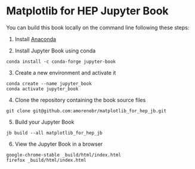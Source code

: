 # Matplotlib for HEP Jupyter Book

You can build this book locally on the command line following these steps:

1. Install [Anaconda](https://www.anaconda.com/products/distribution)

2. Install Jupyter Book using conda

```
conda install -c conda-forge jupyter-book
```

3. Create a new environment and activate it

```
conda create --name jupyter_book
conda activate jupyter_book
```

4. Clone the repository containing the book source files

```
git clone git@github.com:amorenobr/matplotlib_for_hep_jb.git
```

5. Build your Jupyter Book

```
jb build --all matplotlib_for_hep_jb
```

6. View the Jupyter Book in a browser

```
google-chrome-stable _build/html/index.html
firefox _build/html/index.html
```
